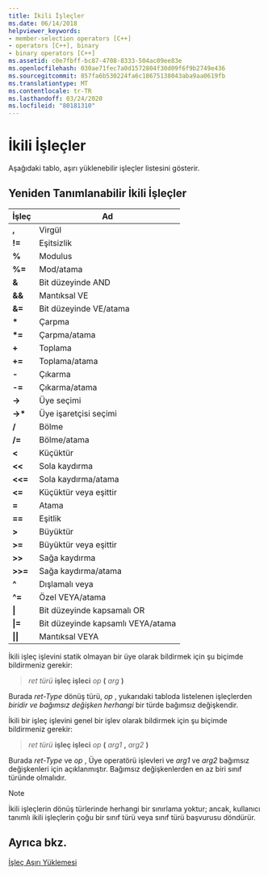 ```yaml
---
title: İkili İşleçler
ms.date: 06/14/2018
helpviewer_keywords:
- member-selection operators [C++]
- operators [C++], binary
- binary operators [C++]
ms.assetid: c0e7fbff-bc87-4708-8333-504ac09ee83e
ms.openlocfilehash: 030ae71fec7a0d1572804f30d09f6f9b2749e436
ms.sourcegitcommit: 857fa6b530224fa6c18675138043aba9aa0619fb
ms.translationtype: MT
ms.contentlocale: tr-TR
ms.lasthandoff: 03/24/2020
ms.locfileid: "80181310"
---
```

# <a name="binary-operators"></a>İkili İşleçler

Aşağıdaki tablo, aşırı yüklenebilir işleçler listesini gösterir.

## <a name="redefinable-binary-operators"></a>Yeniden Tanımlanabilir İkili İşleçler

|İşleç|Ad|
|--------------|----------|
|**,**|Virgül|
|**!=**|Eşitsizlik|
|**%**|Modulus|
|**%=**|Mod/atama|
|**&**|Bit düzeyinde AND|
|**&&**|Mantıksal VE|
|**&=**|Bit düzeyinde VE/atama|
|**&#42;**|Çarpma|
|**&#42;=**|Çarpma/atama|
|**+**|Toplama|
|**+=**|Toplama/atama|
|**-**|Çıkarma|
|**-=**|Çıkarma/atama|
|**->**|Üye seçimi|
|**->&#42;**|Üye işaretçisi seçimi|
|**/**|Bölme|
|**/=**|Bölme/atama|
|**<**|Küçüktür|
|**<<**|Sola kaydırma|
|**<<=**|Sola kaydırma/atama|
|**<=**|Küçüktür veya eşittir|
|**=**|Atama|
|**==**|Eşitlik|
|**>**|Büyüktür|
|**>=**|Büyüktür veya eşittir|
|**>>**|Sağa kaydırma|
|**>>=**|Sağa kaydırma/atama|
|**^**|Dışlamalı veya|
|**^=**|Özel VEYA/atama|
|**&#124;**|Bit düzeyinde kapsamalı OR|
|**&#124;=**|Bit düzeyinde kapsamlı VEYA/atama|
|**&#124;&#124;**|Mantıksal VEYA|

İkili işleç işlevini statik olmayan bir üye olarak bildirmek için şu biçimde bildirmeniz gerekir:

> *ret türü* **işleç işleci** *op* **(** *arg* **)**

Burada *ret-Type* dönüş türü, *op* , yukarıdaki tabloda listelenen işleçlerden *biridir ve bağımsız değişken herhangi* bir türde bağımsız değişkendir.

İkili bir işleç işlevini genel bir işlev olarak bildirmek için şu biçimde bildirmeniz gerekir:

> *ret türü* **işleç işleci** *op* **(** _arg1_ **,** _arg2_ **)**

Burada *ret-Type* ve *op* , Üye operatörü işlevleri ve *arg1* ve *arg2* bağımsız değişkenleri için açıklanmıştır. Bağımsız değişkenlerden en az biri sınıf türünde olmalıdır.

> [!NOTE]
> İkili işleçlerin dönüş türlerinde herhangi bir sınırlama yoktur; ancak, kullanıcı tanımlı ikili işleçlerin çoğu bir sınıf türü veya sınıf türü başvurusu döndürür.

## <a name="see-also"></a>Ayrıca bkz.

[İşleç Aşırı Yüklemesi](../cpp/operator-overloading.md)
